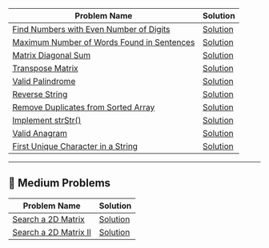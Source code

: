 | Problem Name                                                                                                            | Solution                                                          |
| ----------------------------------------------------------------------------------------------------------------------- | ----------------------------------------------------------------- |
| [Find Numbers with Even Number of Digits](https://leetcode.com/problems/find-numbers-with-even-number-of-digits/)       | [Solution](./Easy/1295_FindNumbersWithEvenNumberOfDigits.java)    |
| [Maximum Number of Words Found in Sentences](https://leetcode.com/problems/maximum-number-of-words-found-in-sentences/) | [Solution](./Easy/2114_MaximumNumberOfWordsFoundInSentences.java) |
| [Matrix Diagonal Sum](https://leetcode.com/problems/matrix-diagonal-sum/)                                               | [Solution](./Easy/1572_MatrixDiagonalSum.java)                    |
| [Transpose Matrix](https://leetcode.com/problems/transpose-matrix/)                                                     | [Solution](./Easy/867_TransposeMatrix.java)                       |
| [Valid Palindrome](https://leetcode.com/problems/valid-palindrome/)                                                     | [Solution](./Easy/125_ValidPalindrome.java)                       |
| [Reverse String](https://leetcode.com/problems/reverse-string/)                                                         | [Solution](./Easy/344_ReverseString.java)                         |
| [Remove Duplicates from Sorted Array](https://leetcode.com/problems/remove-duplicates-from-sorted-array/)               | [Solution](./Easy/26_RemoveDuplicatesFromSortedArray.java)        |
| [Implement strStr()](https://leetcode.com/problems/implement-strstr/)                                                   | [Solution](./Easy/28_ImplementStrStr.java)                        |
| [Valid Anagram](https://leetcode.com/problems/valid-anagram/)                                                           | [Solution](./Easy/242_ValidAnagram.java)                          |
| [First Unique Character in a String](https://leetcode.com/problems/first-unique-character-in-a-string/)                 | [Solution](./Easy/387_FirstUniqueCharacterInString.java)          |




---

## 📂 Medium Problems
| Problem Name | Solution |
|--------------|----------|
| [Search a 2D Matrix](https://leetcode.com/problems/search-a-2d-matrix/) | [Solution](./Medium/74_SearchA2DMatrix.java) |
| [Search a 2D Matrix II](https://leetcode.com/problems/search-a-2d-matrix-ii/) | [Solution](./Medium/240_SearchA2DMatrixII.java) |
